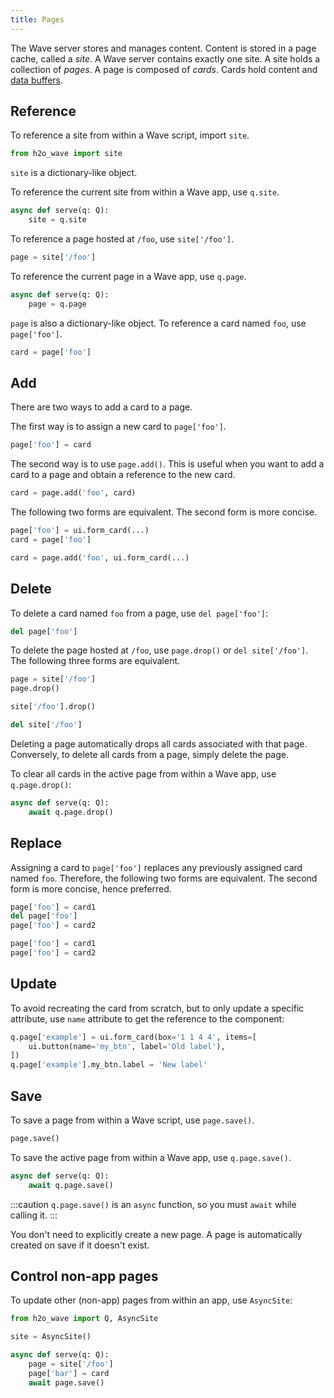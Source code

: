 ```yaml
---
title: Pages
---
```


The Wave server stores and manages content. Content is stored in a page cache, called a *site*. A Wave server contains exactly one site. A site holds a collection of *pages*. A page is composed of *cards*. Cards hold content and [data buffers](buffers.md).

## Reference

To reference a site from within a Wave script, import `site`.

```py
from h2o_wave import site
```

`site` is a dictionary-like object.

To reference the current site from within a Wave app, use `q.site`.

```py
async def serve(q: Q):
    site = q.site
```

To reference a page hosted at `/foo`, use `site['/foo']`.

```py
page = site['/foo']
```

To reference the current page in a Wave app, use `q.page`.

```py
async def serve(q: Q):
    page = q.page
```

`page` is also a dictionary-like object. To reference a card named `foo`, use `page['foo']`.

```py
card = page['foo']
```

## Add

There are two ways to add a card to a page.

The first way is to assign a new card to `page['foo']`.

```py
page['foo'] = card
```

The second way is to use `page.add()`. This is useful when you want to add a card to a page and obtain a reference to the new card.

```py
card = page.add('foo', card)
```

The following two forms are equivalent. The second form is more concise.

```py
page['foo'] = ui.form_card(...)
card = page['foo']
```

```py
card = page.add('foo', ui.form_card(...)
```

## Delete

To delete a card named `foo` from a page, use `del page['foo']`:

```py
del page['foo']
```

To delete the page hosted at `/foo`, use `page.drop()` or `del site['/foo']`. The following three forms are equivalent.

```py
page = site['/foo']
page.drop()
```

```py
site['/foo'].drop()
```

```py
del site['/foo']
```

Deleting a page automatically drops all cards associated with that page. Conversely, to delete all cards from a page, simply delete the page.

To clear all cards in the active page from within a Wave app, use `q.page.drop()`:

```py
async def serve(q: Q):
    await q.page.drop()
```

## Replace

Assigning a card to `page['foo']` replaces any previously assigned card named `foo`. Therefore, the following two forms are equivalent. The second form is more concise, hence preferred.

```py
page['foo'] = card1
del page['foo']
page['foo'] = card2
```

```py
page['foo'] = card1
page['foo'] = card2
```

## Update

To avoid recreating the card from scratch, but to only update a specific attribute, use `name` attribute to get the reference to the component:

```py
q.page['example'] = ui.form_card(box='1 1 4 4', items=[
    ui.button(name='my_btn', label='Old label'),
])
q.page['example'].my_btn.label = 'New label'
```

## Save

To save a page from within a Wave script, use `page.save()`.

```py
page.save()
```

To save the active page from within a Wave app, use `q.page.save()`.

```py
async def serve(q: Q):
    await q.page.save()
```

:::caution
`q.page.save()` is an `async` function, so you must `await` while calling it.
:::

You don't need to explicitly create a new page. A page is automatically created on save if it doesn't exist.

## Control non-app pages

To update other (non-app) pages from within an app, use `AsyncSite`:

```py
from h2o_wave import Q, AsyncSite

site = AsyncSite()

async def serve(q: Q):
    page = site['/foo']
    page['bar'] = card
    await page.save()
```
